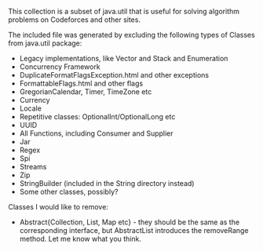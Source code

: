 This collection is a subset of java.util that is useful for solving algorithm problems on Codeforces and other sites.

The included file was generated by excluding the following types of Classes from java.util package:
* Legacy implementations, like Vector and Stack and Enumeration
* Concurrency Framework
* DuplicateFormatFlagsException.html and other exceptions
* FormattableFlags.html and other flags
* GregorianCalendar, Timer, TimeZone etc
* Currency
* Locale
* Repetitive classes: OptionalInt/OptionalLong etc
* UUID
* All Functions, including Consumer and Supplier
* Jar
* Regex
* Spi
* Streams
* Zip
* StringBuilder (included in the String directory instead)
* Some other classes, possibly?


Classes I would like to remove:
* Abstract{Collection, List, Map etc} - they should be the same as the corresponding interface, but AbstractList introduces the removeRange method. Let me know what you think.
